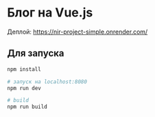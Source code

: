 # Блог на Vue.js

Деплой: https://nir-project-simple.onrender.com/

## Для запуска

``` bash
npm install

# запуск на localhost:8080
npm run dev

# build
npm run build
```

